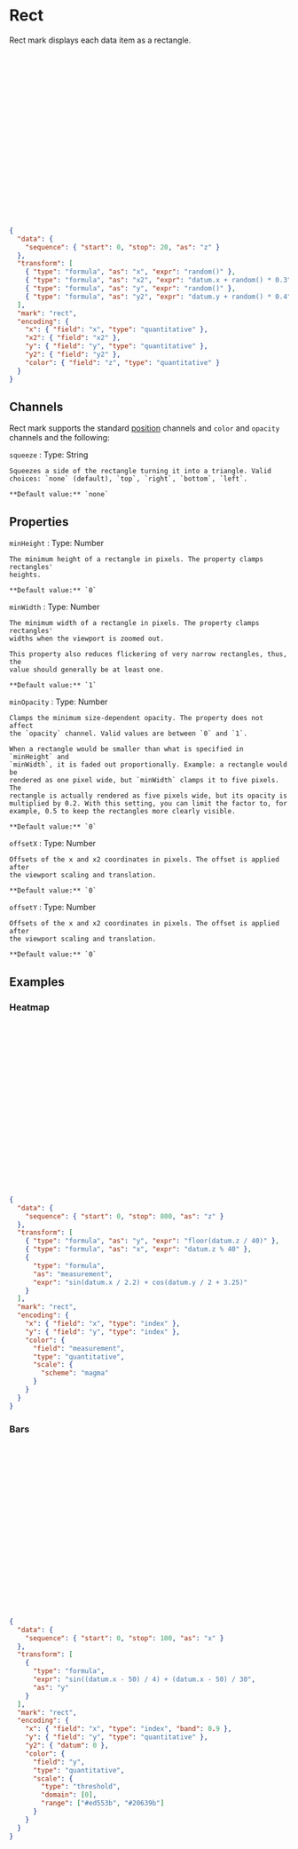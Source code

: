 # Rect

Rect mark displays each data item as a rectangle.

<div class="embed-example">
<div class="embed-container" style="height: 300px"></div>
<div class="embed-spec">

```json
{
  "data": {
    "sequence": { "start": 0, "stop": 20, "as": "z" }
  },
  "transform": [
    { "type": "formula", "as": "x", "expr": "random()" },
    { "type": "formula", "as": "x2", "expr": "datum.x + random() * 0.3" },
    { "type": "formula", "as": "y", "expr": "random()" },
    { "type": "formula", "as": "y2", "expr": "datum.y + random() * 0.4" }
  ],
  "mark": "rect",
  "encoding": {
    "x": { "field": "x", "type": "quantitative" },
    "x2": { "field": "x2" },
    "y": { "field": "y", "type": "quantitative" },
    "y2": { "field": "y2" },
    "color": { "field": "z", "type": "quantitative" }
  }
}
```

</div>
</div>

## Channels

Rect mark supports the standard [position](../encoding/index.md) channels and
`color` and `opacity` channels and the following:

`squeeze`
: Type: String

    Squeezes a side of the rectangle turning it into a triangle. Valid
    choices: `none` (default), `top`, `right`, `bottom`, `left`.

    **Default value:** `none`

## Properties

`minHeight`
: Type: Number

    The minimum height of a rectangle in pixels. The property clamps rectangles'
    heights.

    **Default value:** `0`

`minWidth`
: Type: Number

    The minimum width of a rectangle in pixels. The property clamps rectangles'
    widths when the viewport is zoomed out.

    This property also reduces flickering of very narrow rectangles, thus, the
    value should generally be at least one.

    **Default value:** `1`

`minOpacity`
: Type: Number

    Clamps the minimum size-dependent opacity. The property does not affect
    the `opacity` channel. Valid values are between `0` and `1`.

    When a rectangle would be smaller than what is specified in `minHeight` and
    `minWidth`, it is faded out proportionally. Example: a rectangle would be
    rendered as one pixel wide, but `minWidth` clamps it to five pixels. The
    rectangle is actually rendered as five pixels wide, but its opacity is
    multiplied by 0.2. With this setting, you can limit the factor to, for
    example, 0.5 to keep the rectangles more clearly visible.

    **Default value:** `0`

`offsetX`
: Type: Number

    Offsets of the x and x2 coordinates in pixels. The offset is applied after
    the viewport scaling and translation.

    **Default value:** `0`

`offsetY`
: Type: Number

    Offsets of the x and x2 coordinates in pixels. The offset is applied after
    the viewport scaling and translation.

    **Default value:** `0`

## Examples

### Heatmap

<div class="embed-example">
<div class="embed-container" style="height: 300px"></div>
<div class="embed-spec">

```json
{
  "data": {
    "sequence": { "start": 0, "stop": 800, "as": "z" }
  },
  "transform": [
    { "type": "formula", "as": "y", "expr": "floor(datum.z / 40)" },
    { "type": "formula", "as": "x", "expr": "datum.z % 40" },
    {
      "type": "formula",
      "as": "measurement",
      "expr": "sin(datum.x / 2.2) + cos(datum.y / 2 + 3.25)"
    }
  ],
  "mark": "rect",
  "encoding": {
    "x": { "field": "x", "type": "index" },
    "y": { "field": "y", "type": "index" },
    "color": {
      "field": "measurement",
      "type": "quantitative",
      "scale": {
        "scheme": "magma"
      }
    }
  }
}
```

</div>
</div>

### Bars

<div class="embed-example">
<div class="embed-container" style="height: 300px"></div>
<div class="embed-spec">

```json
{
  "data": {
    "sequence": { "start": 0, "stop": 100, "as": "x" }
  },
  "transform": [
    {
      "type": "formula",
      "expr": "sin((datum.x - 50) / 4) + (datum.x - 50) / 30",
      "as": "y"
    }
  ],
  "mark": "rect",
  "encoding": {
    "x": { "field": "x", "type": "index", "band": 0.9 },
    "y": { "field": "y", "type": "quantitative" },
    "y2": { "datum": 0 },
    "color": {
      "field": "y",
      "type": "quantitative",
      "scale": {
        "type": "threshold",
        "domain": [0],
        "range": ["#ed553b", "#20639b"]
      }
    }
  }
}
```

</div>
</div>
